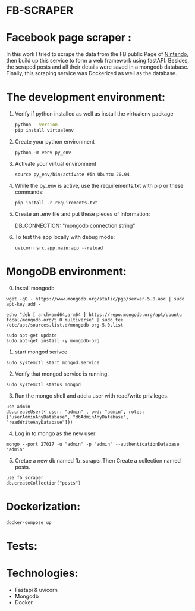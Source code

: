 # FB-SCRAPER

# Facebook page scraper :

In this work I tried to scrape the data from the FB public Page of [Nintendo](https://www.facebook.com/Nintendo/ ), then build up this service to form a web framework using fastAPI. 
Besides, the scraped posts and all their details were saved in a mongodb database.
Finally, this scraping service was Dockerized  as well as the database.



# The development environment:

1. Verify if python installed as well as install the virtualenv package

    ```bash
    python --version 
    pip install virtualenv
    ```

2. Create your python environment

    ```
    python -m venv py_env
    ```

3. Activate your virtual environment 

    ```
    source py_env/bin/activate #in Ubuntu 20.04 
    ```

4. While the py_env is active, use the requirements.txt with pip or these commands:

    ```
    pip install -r requirements.txt
    ```

5. Create an .env file and put these pieces of information:

    DB_CONNECTION: "mongodb connection string"

5. To test the app locally with debug mode:
    ```
    uvicorn src.app.main:app --reload
    ```

# MongoDB environment:
0. Install mongodb
```
wget -qO - https://www.mongodb.org/static/pgp/server-5.0.asc | sudo apt-key add -

echo "deb [ arch=amd64,arm64 ] https://repo.mongodb.org/apt/ubuntu focal/mongodb-org/5.0 multiverse" | sudo tee /etc/apt/sources.list.d/mongodb-org-5.0.list

sudo apt-get update
sudo apt-get install -y mongodb-org

```


1. start mongod serivce
```
sudo systemctl start mongod.service
```

2. Verify that mongod service is running.
```
sudo systemctl status mongod
```


3. Run the mongo shell and add a user with read/write privileges. 
```
use admin
db.createUser({ user: "admin" , pwd: "admin", roles: ["userAdminAnyDatabase", "dbAdminAnyDatabase", "readWriteAnyDatabase"]})
```
4. Log in to mongo as the new user
```
mongo --port 27017 -u "admin" -p "admin" --authenticationDatabase "admin"
```
5. Cretae a new db named fb_scraper.Then Create a collection named posts.
```
use fb_scraper
db.createCollection("posts")
```


# Dockerization:

```
docker-compose up
```

# Tests:



# Technologies:

- Fastapi & uvicorn
- Mongodb
- Docker



